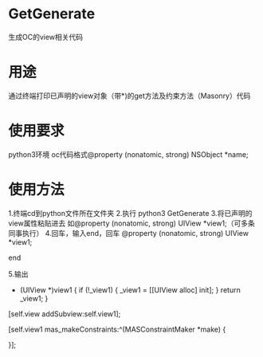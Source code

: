 # GetGenerate
生成OC的view相关代码

# 用途
通过终端打印已声明的view对象（带*)的get方法及约束方法（Masonry）代码

# 使用要求
python3环境
oc代码格式@property (nonatomic, strong) NSObject *name;

# 使用方法
1.终端cd到python文件所在文件夹
2.执行 python3 GetGenerate
3.将已声明的view属性粘贴进去
  如@property (nonatomic, strong) UIView *view1;（可多条同事执行）
4.回车，输入end，回车
@property (nonatomic, strong) UIView *view1;

end

5.输出
- (UIView *)view1 {
	if (!_view1) {
		_view1 = [[UIView alloc] init];
	}
	return _view1;
}

[self.view addSubview:self.view1];

[self.view1 mas_makeConstraints:^(MASConstraintMaker *make) {
	
}];
